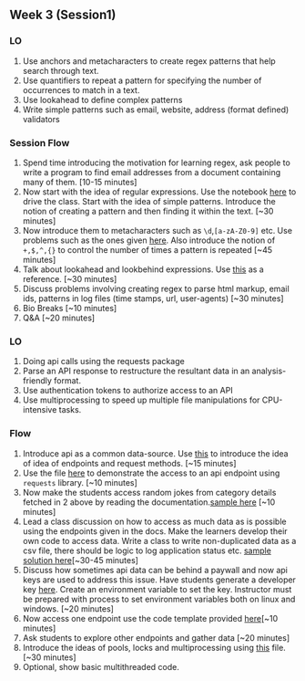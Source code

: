 ## Week 3 (Session1)

### LO
1. Use anchors and metacharacters to create regex patterns that help search through text.
2. Use  quantifiers to repeat a pattern for specifying the number of occurrences to match in a text.
3. Use lookahead to define complex patterns
4. Write simple patterns such as email, website, address (format defined) validators

### Session Flow

1. Spend time introducing the motivation for learning regex, ask people to write a program to find email addresses from a document containing many of them. [10-15 minutes]
2. Now start with the idea of regular expressions. Use the notebook [here](./code/regex.ipynb) to drive the class. Start with the idea of simple patterns. Introduce the notion of creating a pattern and then finding it within the text. [~30 minutes]
3. Now introduce them to metacharacters such as `\d`,`[a-zA-Z0-9]` etc. Use problems such as the ones given [here](./code/regex_problems.md). Also introduce the notion of `+,$,^,{}` to control the number of times a pattern is repeated [~45 minutes]
4. Talk about lookahead and lookbehind expressions. Use [this](https://queirozf.com/entries/python-regular-expressions-lookahead-and-lookbehind-examples) as a reference. [~30 minutes]
5. Discuss problems involving creating regex to parse html markup, email ids, patterns in log files (time stamps, url, user-agents) [~30 minutes] 
6. Bio Breaks [~10 minutes]
7. Q&A [~20 minutes]

### LO
1. Doing api calls using the requests package
2. Parse an API response to restructure the resultant data in an analysis-friendly format. 
3. Use authentication tokens to authorize access to an API
5. Use multiprocessing to speed up multiple file manipulations for CPU-intensive tasks.

### Flow
1. Introduce api as a common data-source. Use [this](https://api.chucknorris.io) to introduce the idea of idea of endpoints and request methods. [~15 minutes]
2. Use the file [here](./code/api1.py) to demonstrate the access to an api endpoint using `requests` library. [~10 minutes]
3. Now make the students access random jokes from category details fetched in 2 above by reading the documentation.[sample here](./code/api2.py) [~10 minutes]
4. Lead a class discussion on how to access as much data as is possible using the endpoints given in the docs. Make the learners develop their own code to access data. Write a class to write non-duplicated data as a csv file, there should be logic to log application status etc. [sample solution here](./code/api3.py)[~30-45 minutes]
5. Discuss how sometimes api data can be behind a paywall and now api keys are used to address this issue. Have students generate a developer key [here](https://developer.nytimes.com). Create an environment variable to set the key. Instructor must be prepared with process to set environment variables both on linux and windows. [~20 minutes]
6. Now access one endpoint use the code template provided [here](./code/api4.py)[~10 minutes]
7. Ask students to explore other endpoints and gather data [~20 minutes]
8. Introduce the ideas of pools, locks and multiprocessing using [this](./code/multiprocessing.md) file. [~30 minutes]
9. Optional, show basic multithreaded code.